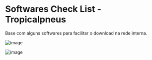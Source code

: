 # Softwares Check List - Tropicalpneus
Base com alguns softwares para facilitar o download na rede interna.

![image](https://user-images.githubusercontent.com/12467009/195185076-931979ce-1a0d-4a4d-877e-d5189b6671ca.png)

![image](https://user-images.githubusercontent.com/12467009/195185604-c711a06d-6799-41c7-9617-c1551d7de22f.png)
